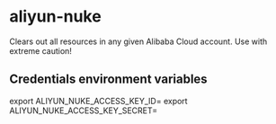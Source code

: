 # aliyun-nuke

Clears out all resources in any given Alibaba Cloud account. Use with extreme caution!

## Credentials environment variables

export ALIYUN_NUKE_ACCESS_KEY_ID=
export ALIYUN_NUKE_ACCESS_KEY_SECRET=

